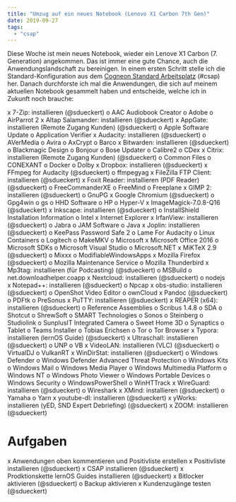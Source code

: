 ```yaml
---
title: "Umzug auf ein neues Notebook (Lenovo X1 Carbon 7th Gen)"
date: 2019-09-27
tags: 
  - "csap"
---
```


Diese Woche ist mein neues Notebook, wieder ein Lenove X1 Carbon (7. Generation) angekommen. Das ist immer eine gute Chance, auch die Anwendungslandschaft zu bereinigen. In einem ersten Schritt stelle ich die Standard-Konfiguration aus dem [Cogneon Standard Arbeitsplatz](https://wiki.cogneon.de/csap) (#csap) her. Danach durchforste ich mal die Anwendungen, die sich auf meinem aktuellen Notebook gesammelt haben und entscheide, welche ich in Zukunft noch brauche:

<!-- more -->

x 7-Zip: installieren (@sdueckert) o AAC Audiobook Creator o Adobe o AirParrot 2 x Altap Salamander: installieren (@sdueckert) x AppGate: installieren (Remote Zugang Kunden) (@sdueckert) o Apple Software Update o Application Verifier x Audacity: installieren (@sdueckert) o AVerMedia o Avira o AxCrypt o Barco x Bitwarden: installieren (@sdueckert) o Blackmagic Design o Bonjour o Bose Updater o Calibre2 o CDex x Citrix: installieren (Remote Zugang Kunden) (@sdueckert) o Common Files o CONEXANT o Docker o Dolby x Dropbox: installieren (@sdueckert) x FFmpeg for Audacity (@sdueckert) o ffmpegyag x FileZilla FTP Client: installieren (@sdueckert) x Foxit Reader: installieren (PDF Reader) (@sdueckert) o FreeCommanderXE o FreeMind o Freeplane x GIMP 2: installieren (@sdueckert) o GnuPG x Google Chromium (@sdueckert) o Gpg4win o gs o HHD Software o HP o Hyper-V x ImageMagick-7.0.8-Q16 (@sdueckert) x Inkscape: installieren (@sdueckert) o InstallShield Installation Information o Intel x Internet Explorer x IrfanView: installieren (@sdueckert) o Jabra o JAM Software o Java x Joplin: installieren (@sdueckert) o KeePass Password Safe 2 o Lame For Audacity o Linux Containers o Logitech o MakeMKV o Microsoft x Microsoft Office 2016 o Microsoft SDKs o Microsoft Visual Studio o Microsoft.NET x MiKTeX 2.9 (@sdueckert) o Mixxx o ModifiableWindowsApps x Mozilla Firefox (@sdueckert) o Mozilla Maintenance Service o Mozilla Thunderbird x Mp3tag: installieren (für Podcasting) (@sdueckert) o MSBuild o net.downloadhelper.coapp x Nextcloud: installieren (@sdueckert) o nodejs x Notepad++: installieren (@sdueckert) o Npcap x obs-studio: installieren (@sdueckert) o OpenShot Video Editor o ownCloud x Pandoc (@sdueckert) o PDFtk o PreSonus x PuTTY: installieren (@sdueckert) x REAPER (x64): installieren (@sdueckert) o Reference Assemblies o Scribus 1.4.8 o SDA o Shotcut o ShrewSoft o SMART Technologies o Sonos o Steinberg o Studiolink o SunplusIT Integrated Camera o Sweet Home 3D o Synaptics o Tablet o Teams Installer o Tobias Erichsen o Tor o Tor Browser x Typora: installieren (lernOS Guide) (@sdueckert) x Ultraschall: installieren (@sdueckert) o UNP o VB x VideoLAN: installieren (VLC) (@sdueckert) o VirtualDJ o VulkanRT x WinDirStat: installieren (@sdueckert) o Windows Defender o Windows Defender Advanced Threat Protection o Windows Kits o Windows Mail o Windows Media Player o Windows Multimedia Platform o Windows NT o Windows Photo Viewer o Windows Portable Devices o Windows Security o WindowsPowerShell o WinHTTrack x WireGuard: installieren (@sdueckert) o Wireshark x XMind: installieren (@sdueckert) o Yamaha o Yarn x youtube-dl: installieren (@sdueckert) x yWorks: installieren (yED, SND Expert Debriefing) (@sdueckert) x ZOOM: installieren (@sdueckert)

# Aufgaben

x Anwendungen oben kommentieren und Positivliste erstellen x Positivliste installieren (@sdueckert) x CSAP installieren (@sdueckert) x Prodktionskette lernOS Guides installieren (@sdueckert) x Bitlocker aktivieren (@sdueckert) o Backup aktivieren x Kundenzugänge testen (@sdueckert)

